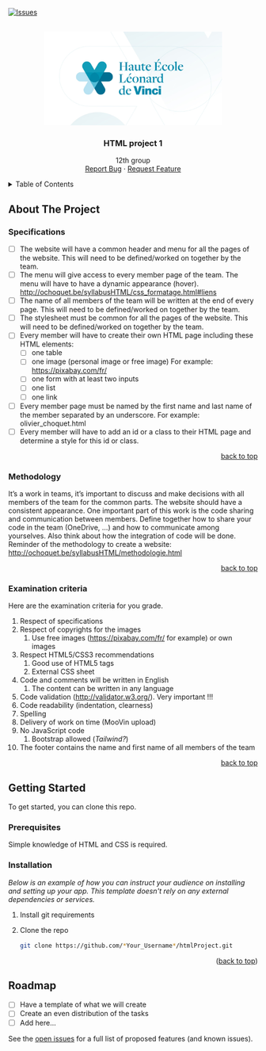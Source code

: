 <a name="readme-top"></a>

[![Issues][issues-shield]][issues-url]

<!-- PROJECT LOGO -->

<br />
<div align="center">
  <a href="https://github.com/samuser107/htmlProject/">
    <img src="images/vinci.jpg" alt="Logo" width="360" height="189">
  </a>

  <h3 align="center">HTML project 1</h3>

  <p align="center">
    12th group
    <br />
    <a href="https://github.com/samuser107/htmlProject/issues">Report Bug</a>
    ·
    <a href="https://github.com/samuser107/htmlProject/issues">Request Feature</a>
  </p>
</div>

<!-- TABLE OF CONTENTS -->
<details>
  <summary>Table of Contents</summary>
  <ol>
    <li>
      <a href="#about-the-project">About The Project</a>
      <ul>
        <li><a href="#specifications">Specifications</a></li>
        <li><a href="#methodology">Methodology</a></li>
        <li><a href="#examination-criteria">Examination criteria</a></li>
      </ul>
    </li>
    <li>
      <a href="#getting-started">Getting Started</a>
      <ul>
        <li><a href="#prerequisites">Prerequisites</a></li>
        <li><a href="#installation">Installation</a></li>
      </ul>
    </li>
    <li><a href="#usage">Usage</a></li>
    <li><a href="#roadmap">Roadmap</a></li>
  </ol>
</details>


<!-- ABOUT THE PROJECT -->
## About The Project

### Specifications

- [ ] The website will have a common header and menu for all the pages of the website. This will need to be defined/worked on together by the team.
- [ ] The menu will give access to every member page of the team. The menu will have to have a dynamic appearance (hover). http://ochoquet.be/syllabusHTML/css_formatage.html#liens
- [ ] The name of all members of the team will be written at the end of every page. This will
need to be defined/worked on together by the team.
- [ ] The stylesheet must be common for all the pages of the website. This will need to be defined/worked on together by the team.
- [ ] Every member will have to create their own HTML page including these HTML elements:
  - [ ] one table
  - [ ] one image (personal image or free image) For example: https://pixabay.com/fr/
  - [ ] one form with at least two inputs
  - [ ] one list
  - [ ] one link
- [ ] Every member page must be named by the first name and last name of the member separated by an underscore. For example: olivier_choquet.html
- [ ] Every member will have to add an id or a class to their HTML page and determine a style for this id or class.

<p align="right"><a href="#readme-top">back to top</a></p>

### Methodology
It’s a work in teams, it’s important to discuss and make decisions with all members of the team for the common parts. The website should have a consistent appearance. One important part of this work is the code sharing and communication between members. Define together how to share your code in the team (OneDrive, …) and how to communicate among yourselves. Also think about how the integration of code will be done. Reminder of the methodology to create a website:
http://ochoquet.be/syllabusHTML/methodologie.html

<p align="right"><a href="#readme-top">back to top</a></p>

### Examination criteria

Here are the examination criteria for you grade.
1. Respect of specifications
2. Respect of copyrights for the images
   1. Use free images (https://pixabay.com/fr/ for example) or own images
3. Respect HTML5/CSS3 recommendations
   1. Good use of HTML5 tags
   2. External CSS sheet
4. Code and comments will be written in English
   1. The content can be written in any language
5. Code validation (http://validator.w3.org/). Very important !!!
6. Code readability (indentation, clearness)
7.  Spelling
8.  Delivery of work on time (MooVin upload)
9.  No JavaScript code
    1.  Bootstrap allowed (<i>Tailwind?</i>)
10. The footer contains the name and first name of all members of the team

<p align="right"><a href="#readme-top">back to top</a></p>

<!-- GETTING STARTED -->
## Getting Started

To get started, you can clone this repo.

### Prerequisites

Simple knowledge of HTML and CSS is required.

### Installation

_Below is an example of how you can instruct your audience on installing and setting up your app. This template doesn't rely on any external dependencies or services._

1. Install git requirements

1. Clone the repo
   ```sh
   git clone https://github.com/*Your_Username*/htmlProject.git
   ```

<p align="right">(<a href="#readme-top">back to top</a>)</p>

<!-- ROADMAP -->
## Roadmap

- [ ] Have a template of what we will create
- [ ] Create an even distribution of the tasks
- [ ] Add here...

See the [open issues](https://github.com/othneildrew/Best-README-Template/issues) for a full list of proposed features (and known issues).


[issues-shield]: https://github.com/othneildrew/Best-README-Template/issues.svg?style=for-the-badge
[issues-url]: https://github.com/samuser107/htmlProject/issues